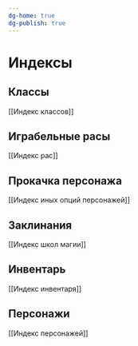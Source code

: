 ```yaml
---
dg-home: true
dg-publish: true
---
```

# Индексы 
## Классы

[[Индекс классов]]

## Играбельные расы

[[Индекс рас]]

## Прокачка персонажа

[[Индекс иных опций персонажей]]

## Заклинания

[[Индекс школ магии]]

## Инвентарь

[[Индекс инвентаря]]

## Персонажи

[[Индекс персонажей]]